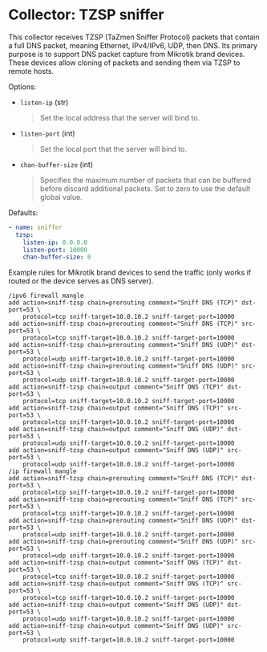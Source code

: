 # Collector: TZSP sniffer

This collector receives TZSP (TaZmen Sniffer Protocol) packets that contain a full DNS packet, meaning Ethernet, IPv4/IPv6, UDP, then DNS.
Its primary purpose is to support DNS packet capture from Mikrotik brand devices. These devices allow cloning of packets and sending them via TZSP to remote hosts.

Options:

* `listen-ip` (str)
  > Set the local address that the server will bind to.

* `listen-port` (int)
  > Set the local port that the server will bind to.

* `chan-buffer-size` (int)
  > Specifies the maximum number of packets that can be buffered before discard additional packets.
  > Set to zero to use the default global value.

Defaults:

```yaml
- name: sniffer
  tzsp:
    listen-ip: 0.0.0.0
    listen-port: 10000
    chan-buffer-size: 0
```

Example rules for Mikrotik brand devices to send the traffic (only works if routed or the device serves as DNS server).

```routeros
/ipv6 firewall mangle
add action=sniff-tzsp chain=prerouting comment="Sniff DNS (TCP)" dst-port=53 \
    protocol=tcp sniff-target=10.0.10.2 sniff-target-port=10000
add action=sniff-tzsp chain=prerouting comment="Sniff DNS (TCP)" src-port=53 \
    protocol=tcp sniff-target=10.0.10.2 sniff-target-port=10000
add action=sniff-tzsp chain=prerouting comment="Sniff DNS (UDP)" dst-port=53 \
    protocol=udp sniff-target=10.0.10.2 sniff-target-port=10000
add action=sniff-tzsp chain=prerouting comment="Sniff DNS (UDP)" src-port=53 \
    protocol=udp sniff-target=10.0.10.2 sniff-target-port=10000
add action=sniff-tzsp chain=output comment="Sniff DNS (TCP)" dst-port=53 \
    protocol=tcp sniff-target=10.0.10.2 sniff-target-port=10000
add action=sniff-tzsp chain=output comment="Sniff DNS (TCP)" src-port=53 \
    protocol=tcp sniff-target=10.0.10.2 sniff-target-port=10000
add action=sniff-tzsp chain=output comment="Sniff DNS (UDP)" dst-port=53 \
    protocol=udp sniff-target=10.0.10.2 sniff-target-port=10000
add action=sniff-tzsp chain=output comment="Sniff DNS (UDP)" src-port=53 \
    protocol=udp sniff-target=10.0.10.2 sniff-target-port=10000
/ip firewall mangle
add action=sniff-tzsp chain=prerouting comment="Sniff DNS (TCP)" dst-port=53 \
    protocol=tcp sniff-target=10.0.10.2 sniff-target-port=10000
add action=sniff-tzsp chain=prerouting comment="Sniff DNS (TCP)" src-port=53 \
    protocol=tcp sniff-target=10.0.10.2 sniff-target-port=10000
add action=sniff-tzsp chain=prerouting comment="Sniff DNS (UDP)" dst-port=53 \
    protocol=udp sniff-target=10.0.10.2 sniff-target-port=10000
add action=sniff-tzsp chain=prerouting comment="Sniff DNS (UDP)" src-port=53 \
    protocol=udp sniff-target=10.0.10.2 sniff-target-port=10000
add action=sniff-tzsp chain=output comment="Sniff DNS (TCP)" dst-port=53 \
    protocol=tcp sniff-target=10.0.10.2 sniff-target-port=10000
add action=sniff-tzsp chain=output comment="Sniff DNS (TCP)" src-port=53 \
    protocol=tcp sniff-target=10.0.10.2 sniff-target-port=10000
add action=sniff-tzsp chain=output comment="Sniff DNS (UDP)" dst-port=53 \
    protocol=udp sniff-target=10.0.10.2 sniff-target-port=10000
add action=sniff-tzsp chain=output comment="Sniff DNS (UDP)" src-port=53 \
    protocol=udp sniff-target=10.0.10.2 sniff-target-port=10000
```
